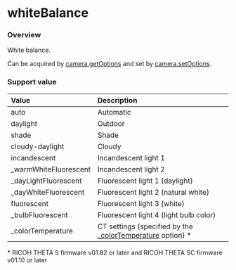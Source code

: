 # whiteBalance

### Overview

White balance.

Can be acquired by [camera.getOptions](../commands/camera.get_options.md) and set by [camera.setOptions](../commands/camera.set_options.md).

### Support value

| Value | Description |
|:--|:--|
| auto | Automatic |
| daylight | Outdoor |
| shade | Shade |
| cloudy-daylight | Cloudy |
| incandescent | Incandescent light 1 |
| _warmWhiteFluorescent | Incandescent light 2 |
| _dayLightFluorescent | Fluorescent light 1 (daylight) |
| _dayWhiteFluorescent | Fluorescent light 2 (natural white) |
| fluorescent | Fluorescent light 3 (white) |
| _bulbFluorescent | Fluorescent light 4 (light bulb color) |
| _colorTemperature | CT settings (specified by the <a href="_color_temperature.md">_colorTemperature</a> option) \* |


\* RICOH THETA S firmware v01.82 or later and RICOH THETA SC firmware v01.10 or later
